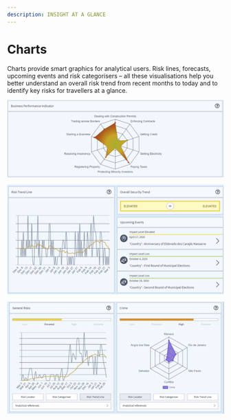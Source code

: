 ```yaml
---
description: INSIGHT AT A GLANCE
---
```


# Charts

Charts provide smart graphics for analytical users. Risk lines, forecasts, upcoming events and risk categorisers – all these visualisations help you better understand an overall risk trend from recent months to today and to identify key risks for travellers at a glance.

![](../.gitbook/assets/p45-img01_axa.jpg)

![](../.gitbook/assets/p45-img02_axa.jpg)

![](../.gitbook/assets/p45-img03_axa.jpg)

